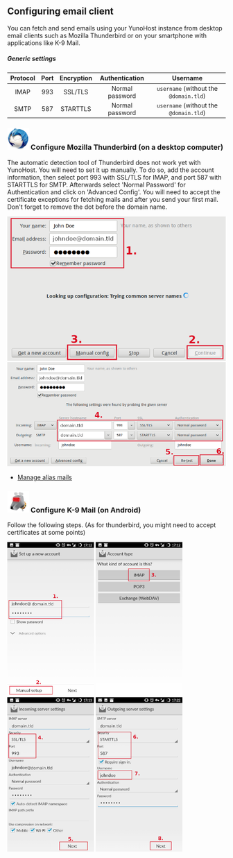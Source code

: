 ## Configuring email client

You can fetch and send emails using your YunoHost instance from desktop email clients such as Mozilla Thunderbird or on your smartphone with applications like K-9 Mail.

##### Generic settings

| Protocol | Port | Encryption | Authentication  | Username                               |
| :--:     | :-:  | :--:       | :--:            | :--:                                   | 
| IMAP     | 993  | SSL/TLS    | Normal password | `username` (without the `@domain.tld`) |
| SMTP     | 587  | STARTTLS   | Normal password | `username` (without the `@domain.tld`) |

### <img src="images/thunderbird.png" width=50> Configure Mozilla Thunderbird (on a desktop computer)

The automatic detection tool of Thunderbird does not work yet with YunoHost. You will need to set it up manually. To do so, add the account information, then select port 993 with SSL/TLS for IMAP, and port 587 with STARTTLS for SMTP. Afterwards select 'Normal Password' for Authentication and click on 'Advanced Config'. You will need to accept the certificate exceptions for fetching mails and after you send your first mail. Don't forget to remove the dot before the domain name.

<img src="/images/thunderbird_config_1.png" width=900>
<img src="/images/thunderbird_config_2.png" width=900>

* [Manage alias mails](https://support.mozilla.org/en-US/kb/configuring-email-aliases)

### <img src="images/k9mail.png" width=50> Configure K-9 Mail (on Android)

Follow the following steps. (As for thunderbird, you might need to accept certificates at some points)

<a href="/images/k9mail_config_1.png"><img src="/images/k9mail_config_1.png" width=200/></a>
<a href="/images/k9mail_config_2.png"><img src="/images/k9mail_config_2.png" width=200/></a>
<a href="/images/k9mail_config_3.png"><img src="/images/k9mail_config_3.png" width=200/></a>
<a href="/images/k9mail_config_4.png"><img src="/images/k9mail_config_4.png" width=200/></a>
